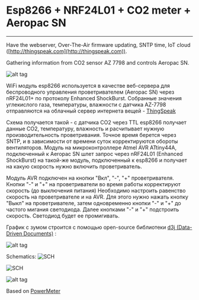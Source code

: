 # Esp8266 + NRF24L01 + CO2 meter + Aeropac SN
---

Have the webserver, Over-The-Air firmware updating, SNTP time, IoT cloud ([http://thingspeak.com](http://thingspeak.com)).

Gathering information from CO2 sensor AZ 7798 and controls Aeropac SN.

![alt tag](https://github.com/vad7/CO2UART/blob/master/main_screen.jpg)


WiFi модуль esp8266 используется в качестве веб-сервера для беспроводного управления проветривателем (Aeropaс SN) через nRF24L01+ по протоколу Enhanced ShockBurst.
Собранные значения углекислого газа, температуры, влажности с датчика AZ-7798 отправляются на облачный сервер интернета вещей - <a href="http://thingspeak.com">ThingSpeak</a>

Схема получается такой - с датчика CO2 через TTL esp8266 получает данные CO2, температуру, влажность и расчитывает нужную производительность проветривания. 
Точное время берется через SNTP, и в зависимости от времени суток корректируются обороты вентиляторов.
Модуль на микроконтроллере Atmel AVR ATtiny44A, подключенный к Aeropac SN шлет запрос через nRF24L01 (Enhanced ShockBurst) на такой-же модуль, подключенный к esp8266 и получает на какую скорость нужно включить проветриватель.

Модуль AVR подключен на кнопки "Вкл", "-", "+" проветривателя.
Кнопки "-" и "+" на проветриватели во время работы корректируют скорость (до выключения питания)
Необходимо настроить равенство скорость на проветривателе и на AVR.
Для этого нужно нажать кнопку "Выкл" на проветривателе, затем одновременно кнопки "-" и "+" до частого мигания светодиода.
Далее кнопками "-" и "+" подстроить скорость. Светодиод будет ее промигивать.  

График c зумом строится с помощью open-source библиотеки <a href="http://d3js.org">d3j (Data-Driven Documents)</a> :

![alt tag](https://github.com/vad7/CO2UART/blob/master/history_screen.jpg)

Schematics: 
![SCH](https://github.com/vad7/CO2UART/blob/master/WirelessCO2-TTL.jpg)

![SCH](https://github.com/vad7/CO2UART/blob/master/AeropacSN/WirelessCO2Fan_Keys.jpg)

![alt tag](https://github.com/vad7/CO2UART/blob/master/NodeMCU-v3-esp12e-LoLin.jpg)

Based on [PowerMeter](https://github.com/vad7/PowerMeter.git)
